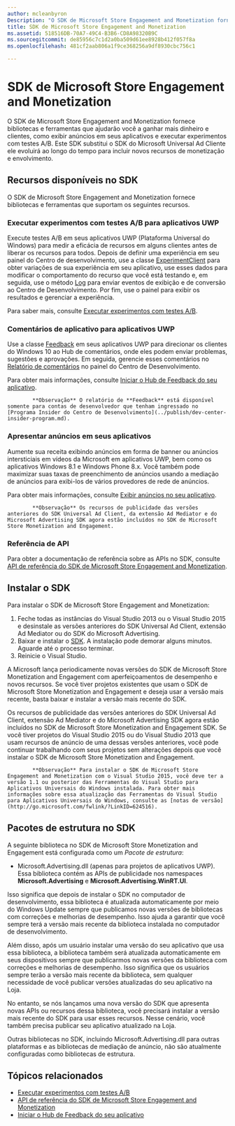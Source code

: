 ```yaml
---
author: mcleanbyron
Description: "O SDK de Microsoft Store Engagement and Monetization fornece bibliotecas e ferramentas que você pode usar para adicionar recursos aos seus aplicativos que ajudam você a ganhar mais dinheiro e clientes."
title: SDK de Microsoft Store Engagement and Monetization
ms.assetid: 518516DB-70A7-49C4-B3B6-CD8A98320B9C
ms.sourcegitcommit: de85956c7c1d2a0ba509d61ee8928b412f057f8a
ms.openlocfilehash: 481cf2aab806a1f9ce368256a9df8930cbc756c1

---
```


# SDK de Microsoft Store Engagement and Monetization

O SDK de Microsoft Store Engagement and Monetization fornece bibliotecas e ferramentas que ajudarão você a ganhar mais dinheiro e clientes, como exibir anúncios em seus aplicativos e executar experimentos com testes A/B. Este SDK substitui o SDK do Microsoft Universal Ad Cliente ele evoluirá ao longo do tempo para incluir novos recursos de monetização e envolvimento.


## Recursos disponíveis no SDK

O SDK de Microsoft Store Engagement and Monetization fornece bibliotecas e ferramentas que suportam os seguintes recursos.

### Executar experimentos com testes A/B para aplicativos UWP

Execute testes A/B em seus aplicativos UWP (Plataforma Universal do Windows) para medir a eficácia de recursos em alguns clientes antes de liberar os recursos para todos. Depois de definir uma experiência em seu painel do Centro de desenvolvimento, use a classe [ExperimentClient](https://msdn.microsoft.com/library/windows/apps/microsoft.services.store.engagement.experimentclient.aspx) para obter variações de sua experiência em seu aplicativo, use esses dados para modificar o comportamento do recurso que você está testando e, em seguida, use o método [Log](https://msdn.microsoft.com/library/windows/apps/microsoft.services.store.engagement.storeservicescustomevents.log.aspx) para enviar eventos de exibição e de conversão ao Centro de Desenvolvimento. Por fim, use o painel para exibir os resultados e gerenciar a experiência.

Para saber mais, consulte [Executar experimentos com testes A/B](run-app-experiments-with-a-b-testing.md).

### Comentários de aplicativo para aplicativos UWP

Use a classe [Feedback](https://msdn.microsoft.com/library/windows/apps/microsoft.services.store.engagement.feedback.aspx) em seus aplicativos UWP para direcionar os clientes do Windows 10 ao Hub de comentários, onde eles podem enviar problemas, sugestões e aprovações. Em seguida, gerencie esses comentários no [Relatório de comentários](../publish/feedback-report.md) no painel do Centro de Desenvolvimento.

Para obter mais informações, consulte [Iniciar o Hub de Feedback do seu aplicativo](launch-feedback-hub-from-your-app.md).

>
            **Observação** O relatório de **Feedback** está disponível somente para contas de desenvolvedor que tenham ingressado no [Programa Insider do Centro de Desenvolvimento](../publish/dev-center-insider-program.md).

### Apresentar anúncios em seus aplicativos

Aumente sua receita exibindo anúncios em forma de banner ou anúncios intersticiais em vídeos da Microsoft em aplicativos UWP, bem como os aplicativos Windows 8.1 e Windows Phone 8.x. Você também pode maximizar suas taxas de preenchimento de anúncios usando a mediação de anúncios para exibi-los de vários provedores de rede de anúncios.

Para obter mais informações, consulte [Exibir anúncios no seu aplicativo](display-ads-in-your-app.md).

>
            **Observação** Os recursos de publicidade das versões anteriores do SDK Universal Ad Client, da extensão Ad Mediator e do Microsoft Advertising SDK agora estão incluídos no SDK de Microsoft Store Monetization and Engagement.

### Referência de API

Para obter a documentação de referência sobre as APIs no SDK, consulte [API de referência do SDK de Microsoft Store Engagement and Monetization](https://msdn.microsoft.com/library/windows/apps/mt691886.aspx).

## Instalar o SDK

Para instalar o SDK de Microsoft Store Engagement and Monetization:

1.  Feche todas as instâncias do Visual Studio 2013 ou o Visual Studio 2015 e desinstale as versões anteriores do SDK Universal Ad Client, extensão Ad Mediator ou do SDK do Microsoft Advertising.
2.  Baixar e instalar o [SDK](http://aka.ms/store-em-sdk). A instalação pode demorar alguns minutos. Aguarde até o processo terminar.
3.  Reinicie o Visual Studio.

A Microsoft lança periodicamente novas versões do SDK de Microsoft Store Monetization and Engagement com aperfeiçoamentos de desempenho e novos recursos. Se você tiver projetos existentes que usam o SDK de Microsoft Store Monetization and Engagement e deseja usar a versão mais recente, basta baixar e instalar a versão mais recente do SDK.

Os recursos de publicidade das versões anteriores do SDK Universal Ad Client, extensão Ad Mediator e do Microsoft Advertising SDK agora estão incluídos no SDK de Microsoft Store Monetization and Engagement SDK. Se você tiver projetos do Visual Studio 2015 ou do Visual Studio 2013 que usam recursos de anúncio de uma dessas versões anteriores, você pode continuar trabalhando com seus projetos sem alterações depois que você instalar o SDK de Microsoft Store Monetization and Engagement.

>
            **Observação** Para instalar o SDK de Microsoft Store Engagement and Monetization com o Visual Studio 2015, você deve ter a versão 1.1 ou posterior das Ferramentas do Visual Studio para Aplicativos Universais do Windows instalada. Para obter mais informações sobre essa atualização das Ferramentas do Visual Studio para Aplicativos Universais do Windows, consulte as [notas de versão](http://go.microsoft.com/fwlink/?LinkID=624516).

## Pacotes de estrutura no SDK

A seguinte biblioteca no SDK de Microsoft Store Monetization and Engagement está configurada como um *Pacote de estrutura*:

* Microsoft.Advertising.dll (apenas para projetos de aplicativos UWP). Essa biblioteca contém as APIs de publicidade nos namespaces **Microsoft.Advertising** e **Microsoft.Advertising.WinRT.UI**.

Isso significa que depois de instalar o SDK no computador de desenvolvimento, essa biblioteca é atualizada automaticamente por meio do Windows Update sempre que publicamos novas versões de bibliotecas com correções e melhorias de desempenho. Isso ajuda a garantir que você sempre terá a versão mais recente da biblioteca instalada no computador de desenvolvimento.

Além disso, após um usuário instalar uma versão do seu aplicativo que usa essa biblioteca, a biblioteca também será atualizada automaticamente em seus dispositivos sempre que publicarmos novas versões da biblioteca com correções e melhorias de desempenho. Isso significa que os usuários sempre terão a versão mais recente da biblioteca, sem qualquer necessidade de você publicar versões atualizadas do seu aplicativo na Loja.

No entanto, se nós lançamos uma nova versão do SDK que apresenta novas APIs ou recursos dessa biblioteca, você precisará instalar a versão mais recente do SDK para usar esses recursos. Nesse cenário, você também precisa publicar seu aplicativo atualizado na Loja.

Outras bibliotecas no SDK, incluindo Microsoft.Advertising.dll para outras plataformas e as bibliotecas de mediação de anúncio, não são atualmente configuradas como bibliotecas de estrutura.

## Tópicos relacionados

* [Executar experimentos com testes A/B](run-app-experiments-with-a-b-testing.md)
* [API de referência do SDK de Microsoft Store Engagement and Monetization](https://msdn.microsoft.com/library/windows/apps/mt691886.aspx)
* [Iniciar o Hub de Feedback do seu aplicativo](launch-feedback-hub-from-your-app.md)



<!--HONumber=Jun16_HO4-->


